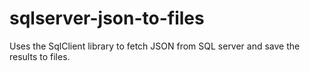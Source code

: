 # sqlserver-json-to-files
Uses the SqlClient library to fetch JSON from SQL server and save the results to files.
